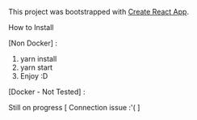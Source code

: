 This project was bootstrapped with [Create React App](https://github.com/facebookincubator/create-react-app).

How to Install

[Non Docker] :

1. yarn install
2. yarn start
3. Enjoy :D

[Docker - Not Tested] :

Still on progress [ Connection issue :'( ]
